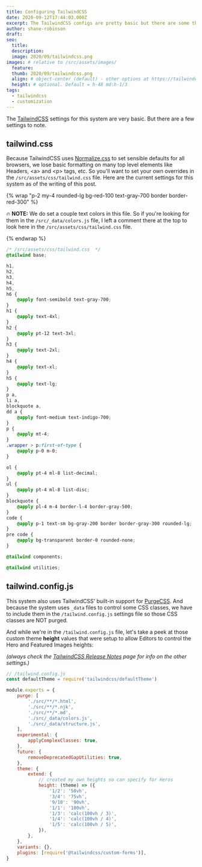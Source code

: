 ```yaml
---
title: Configuring TailwindCSS
date: 2020-09-12T17:44:03.000Z
excerpt: The TailwindCSS configs are pretty basic but there are some things to know about.
author: shane-robinson
draft:
seo:
  title:
  description:
  image: 2020/09/tailwindcss.png
images: # relative to /src/assets/images/
  feature:
  thumb: 2020/09/tailwindcss.png
  align: # object-center (default) - other options at https://tailwindcss.com/docs/object-position
  height: # optional. Default = h-48 md:h-1/3
tags:
  - tailwindcss
  - customization
---
```


The [TailwindCSS](https://tailwindcss.com/) settings for this system are very basic. But there are a few settings to note.

## tailwind.css

Because TailwindCSS uses [Normalize.css](https://necolas.github.io/normalize.css/) to set sensible defaults for all browsers, we lose basic formatting on many top level elements like Headers, \<a> and \<p> tags, etc. So you'll want to set your own overrides in the `/src/assets/css/tailwind.css` file. Here are the current settings for this system as of the writing of this post.

{% wrap "p-2 my-4 rounded-lg bg-red-100 text-gray-700 border border-red-300" %}

:fire: **NOTE:** We do set a couple text colors in this file. So if you're looking for them in the `/src/_data/colors.js` file, I left a comment there at the top to look here in the `/src/assets/css/tailwind.css` file.

{% endwrap %}

```css
/* /src/assets/css/tailwind.css  */
@tailwind base;

h1,
h2,
h3,
h4,
h5,
h6 {
	@apply font-semibold text-gray-700;
}
h1 {
	@apply text-4xl;
}
h2 {
	@apply pt-12 text-3xl;
}
h3 {
	@apply text-2xl;
}
h4 {
	@apply text-xl;
}
h5 {
	@apply text-lg;
}
p a,
li a,
blockquote a,
dd a {
	@apply font-medium text-indigo-700;
}
p {
	@apply mt-4;
}
.wrapper > p:first-of-type {
	@apply p-0 m-0;
}

ol {
	@apply pt-4 ml-8 list-decimal;
}
ul {
	@apply pt-4 ml-8 list-disc;
}
blockquote {
	@apply pl-4 m-4 border-l-4 border-gray-500;
}
code {
	@apply p-1 text-sm bg-gray-200 border border-gray-300 rounded-lg;
}
pre code {
	@apply bg-transparent border-0 rounded-none;
}

@tailwind components;

@tailwind utilities;
```

## tailwind.config.js

This system also uses TailwindCSS' built-in support for [PurgeCSS](https://www.npmjs.com/package/purgecss). And because the system uses `_data` files to control some CSS classes, we have to include them in the `/tailwind.config.js` settings file so those CSS classes are NOT purged.

And while we're in the `/tailwind.config.js` file, let's take a peek at those custom theme **height** values that were setup to allow Editors to control the Hero and Featured Images heights:

_(always check the [TailwindCSS Release Notes](https://tailwindcss.com/docs/release-notes) page for info on the other settings.)_

```js
// /tailwind.config.js
const defaultTheme = require('tailwindcss/defaultTheme')

module.exports = {
	purge: [
		'./src/**/*.html',
		'./src/**/*.njk',
		'./src/**/*.md',
		'./src/_data/colors.js',
		'./src/_data/structure.js',
	],
	experimental: {
		applyComplexClasses: true,
	},
	future: {
		removeDeprecatedGapUtilities: true,
	},
	theme: {
		extend: {
			// created my own heights so can specify for Heros
			height: (theme) => ({
				'1/2': '50vh',
				'3/4': '75vh',
				'9/10': '90vh',
				'1/1': '100vh',
				'1/3': 'calc(100vh / 3)',
				'1/4': 'calc(100vh / 4)',
				'1/5': 'calc(100vh / 5)',
			}),
		},
	},
	variants: {},
	plugins: [require('@tailwindcss/custom-forms')],
}
```
